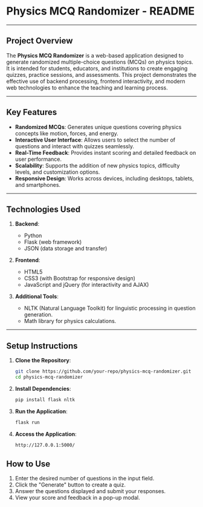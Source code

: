 # Physics MCQ Randomizer - README

---

## Project Overview

The **Physics MCQ Randomizer** is a web-based application designed to generate randomized multiple-choice questions (MCQs) on physics topics. It is intended for students, educators, and institutions to create engaging quizzes, practice sessions, and assessments. This project demonstrates the effective use of backend processing, frontend interactivity, and modern web technologies to enhance the teaching and learning process.

---

## Key Features

- **Randomized MCQs**: Generates unique questions covering physics concepts like motion, forces, and energy.
- **Interactive User Interface**: Allows users to select the number of questions and interact with quizzes seamlessly.
- **Real-Time Feedback**: Provides instant scoring and detailed feedback on user performance.
- **Scalability**: Supports the addition of new physics topics, difficulty levels, and customization options.
- **Responsive Design**: Works across devices, including desktops, tablets, and smartphones.

---

## Technologies Used

1. **Backend**:
   - Python
   - Flask (web framework)
   - JSON (data storage and transfer)

2. **Frontend**:
   - HTML5
   - CSS3 (with Bootstrap for responsive design)
   - JavaScript and jQuery (for interactivity and AJAX)

3. **Additional Tools**:
   - NLTK (Natural Language Toolkit) for linguistic processing in question generation.
   - Math library for physics calculations.

---

## Setup Instructions

1. **Clone the Repository**:
   ```bash
   git clone https://github.com/your-repo/physics-mcq-randomizer.git
   cd physics-mcq-randomizer

2. **Install Dependencies**:
    ```bash
    pip install flask nltk

3. **Run the Application**:
    ```bash
    flask run

4. **Access the Application**:
    ```bash
    http://127.0.0.1:5000/
    
## How to Use

1. Enter the desired number of questions in the input field.
2. Click the "Generate" button to create a quiz.
3. Answer the questions displayed and submit your responses.
4. View your score and feedback in a pop-up modal.

